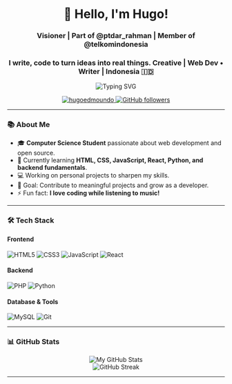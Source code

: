 <h1 align="center">👋 Hello, I'm Hugo!</h1>
<h3 align="center">Visioner | Part of @ptdar_rahman | Member of @telkomindonesia</h3>
<h3 align="center">I write, code to turn ideas into real things. Creative | Web Dev • Writer | Indonesia 🇮🇩</h3>

<p align="center">
  <img src="https://readme-typing-svg.herokuapp.com?center=true&width=900&lines=Thinks+Tahfidz+%26+Future+Tech+Leader;Building+the+Next+Big+Thing+from+PTD;Future+Computer+Scientist+in+Tokyo;Crypto+Dreamer+%26+Warung+Mie+Owner;Coding+Today,+Changing+the+World+Tomorrow" alt="Typing SVG" />
</p>


<p align="center">
  <a href="https://github.com/hugoedmoundo">
    <img src="https://komarev.com/ghpvc/?username=hugoedmoundo&label=Profile%20views&color=0e75b6&style=flat" alt="hugoedmoundo" />
  </a>
  <a href="https://github.com/hugoedmoundo?tab=followers">
    <img alt="GitHub followers" src="https://img.shields.io/github/followers/hugoedmoundo?color=green&logo=github">
  </a>
</p>

---

### 📚 About Me
- 🎓 **Computer Science Student** passionate about web development and open source.  
- 🌱 Currently learning **HTML, CSS, JavaScript, React, Python, and backend fundamentals**.  
- 💻 Working on personal projects to sharpen my skills.  
- 🎯 Goal: Contribute to meaningful projects and grow as a developer.  
- ⚡ Fun fact: **I love coding while listening to music!** 

---

### 🛠️ Tech Stack
#### Frontend
![HTML5](https://img.shields.io/badge/HTML5-E34F26?style=for-the-badge&logo=html5&logoColor=white)
![CSS3](https://img.shields.io/badge/CSS3-1572B6?style=for-the-badge&logo=css3&logoColor=white)
![JavaScript](https://img.shields.io/badge/JavaScript-F7DF1E?style=for-the-badge&logo=javascript&logoColor=black)
![React](https://img.shields.io/badge/React-20232A?style=for-the-badge&logo=react&logoColor=61DAFB)

#### Backend
![PHP](https://img.shields.io/badge/PHP-777BB4?style=for-the-badge&logo=php&logoColor=white)
![Python](https://img.shields.io/badge/Python-3776AB?style=for-the-badge&logo=python&logoColor=white)

#### Database & Tools
![MySQL](https://img.shields.io/badge/MySQL-005C84?style=for-the-badge&logo=mysql&logoColor=white)
![Git](https://img.shields.io/badge/Git-F05032?style=for-the-badge&logo=git&logoColor=white)

---

### 📊 GitHub Stats
<p align="center">
  <img src="https://github-readme-stats.vercel.app/api?username=hugoedmoundo&show_icons=true&theme=radical" alt="My GitHub Stats" />
  <br>
  <img src="https://github-readme-streak-stats.herokuapp.com/?user=hugoedmoundo&theme=dark" alt="GitHub Streak" />
</p>

---

<!--
### 📫 Let's Connect!
<p align="center">
  <a href="https://linkedin.com/in/yourusername" target="_blank">
    <img src="https://img.shields.io/badge/LinkedIn-0077B5?style=for-the-badge&logo=linkedin&logoColor=white" alt="LinkedIn"/>
  </a>
  <a href="https://twitter.com/yourusername" target="_blank">
    <img src="https://img.shields.io/badge/Twitter-1DA1F2?style=for-the-badge&logo=twitter&logoColor=white" alt="Twitter"/>
  </a>
  <a href="mailto:youremail@example.com">
    <img src="https://img.shields.io/badge/Gmail-D14836?style=for-the-badge&logo=gmail&logoColor=white" alt="Gmail"/>
  </a>
</p>
-->
